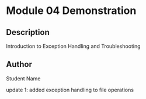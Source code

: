 # Module 04 Demonstration

## Description
Introduction to Exception Handling and Troubleshooting

## Author
Student Name


update 1: added exception handling to file operations
